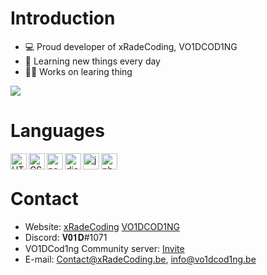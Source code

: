 # Introduction
- 💻 Proud developer of xRadeCoding, VO1DCOD1NG
- 🌱 Learning new things every day
- 👨‍💻 Works on learing thing

<img src="https://github-readme-stats.vercel.app/api?usernameVOIDCODING=&show_icons=true" />

# Languages 
<img align="left" alt="HTML" width="26px" src="https://upload.wikimedia.org/wikipedia/commons/thumb/3/38/HTML5_Badge.svg/600px-HTML5_Badge.svg.png" />
<img align="left" alt="CSS" width="26px" src="https://www.pngkey.com/png/full/347-3470911_css3-html-css-js-logo-white.png" />
<img align="left" alt="node.js" width="26px" src="https://i.imgur.com/tYLFZBh.png" /> 
<img align="left" alt="discord.js" width="26px" src="https://i.imgur.com/SI1DZf3.png" />
<img align="left" alt="js" width="26px" src="https://i.imgur.com/3u1wzwE.png" />
<img align="left" alt="php" width="26px" src="https://pngimg.com/uploads/php/php_PNG43.png" /> <br />

# Contact
* Website: [xRadeCoding](https://xRadeCoding.be/) [VO1DCOD1NG](https://vo1dcod1ng.be/)
* Discord: 𝐕𝟎𝟏𝐃#1071
* VO1DCod1ng Community server: [Invite](https://discord.gg/yA2ZWrMv)
* E-mail: Contact@xRadeCoding.be, info@vo1dcod1ng.be
